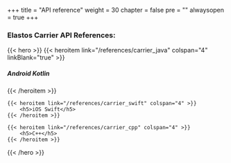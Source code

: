 

+++
title = "API reference"
weight = 30
chapter = false
pre = ""
alwaysopen = true
+++

### Elastos Carrier API References:


{{< hero >}}
    {{< heroitem link="/references/carrier_java" colspan="4" linkBlank="true" >}}
        <h5>Android Kotlin</h5>
    {{< /heroitem >}}

    {{< heroitem link="/references/carrier_swift" colspan="4" >}}
        <h5>iOS Swift</h5>
    {{< /heroitem >}}

    {{< heroitem link="/references/carrier_cpp" colspan="4" >}}
        <h5>C++</h5>
    {{< /heroitem >}}
{{< /hero >}}
